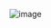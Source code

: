 ![image](https://github.com/Ireal-ai/SQLAcademyTaskSolution/assets/82309024/42633e61-38ae-4ade-b20a-cef387eee45e)
